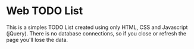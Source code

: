 # Web TODO List

This is a simples TODO List created using only HTML, CSS and Javascript (jQuery). There is no database connections, so if you close or refresh the page you'll lose the data.
